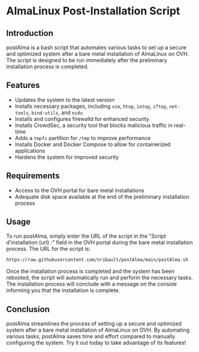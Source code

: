 # AlmaLinux Post-Installation Script

## Introduction

postAlma is a bash script that automates various tasks to set up a secure and optimized system after a bare metal installation of AlmaLinux on OVH. The script is designed to be run immediately after the preliminary installation process is completed.

## Features

- Updates the system to the latest version
- Installs necessary packages, including `vim`, `htop`, `iotop`, `iftop`, `net-tools`, `bind-utils`, and `ncdu`
- Installs and configures firewalld for enhanced security
- Installs CrowdSec, a security tool that blocks malicious traffic in real-time
- Adds a `tmpfs` partition for `/tmp` to improve performance
- Installs Docker and Docker Compose to allow for containerized applications
- Hardens the system for improved security

## Requirements

- Access to the OVH portal for bare metal installations
- Adequate disk space available at the end of the preliminary installation process

## Usage

To run postAlma, simply enter the URL of the script in the "Script d'installation (url) :" field in the OVH portal during the bare metal installation process. The URL for the script is:

```bash
https://raw.githubusercontent.com/nribault/postAlma/main/postAlma.sh
```

Once the installation process is completed and the system has been rebooted, the script will automatically run and perform the necessary tasks. The installation process will conclude with a message on the console informing you that the installation is complete.

## Conclusion

postAlma streamlines the process of setting up a secure and optimized system after a bare metal installation of AlmaLinux on OVH. By automating various tasks, postAlma saves time and effort compared to manually configuring the system. Try it out today to take advantage of its features!

